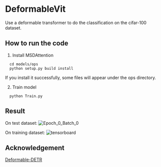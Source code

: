 # DeformableVit
Use a deformable transformer to do the classification on the cifar-100 dataset.

## How to run the code
1. Install MSDAttention
  ```
    cd models/ops
    python setup.py build install
  ```
If you install it successfully, some files will appear under the ops directory.

2. Train model
```
  python Train.py
```
## Result
On test dataset:
![Epoch_0_Batch_0](https://github.com/Zhong-Zi-Zeng/DeformableVit/assets/102845636/477d6310-205c-4c24-a3af-987cde77584d)

On training dataset:
![tensorboard](https://github.com/Zhong-Zi-Zeng/DeformableVit/assets/102845636/c67855b1-9ee3-4f29-bd23-ffb1462eb51d)


## Acknowledgement
[Deformable-DETR](https://github.com/fundamentalvision/Deformable-DETR/tree/main)
